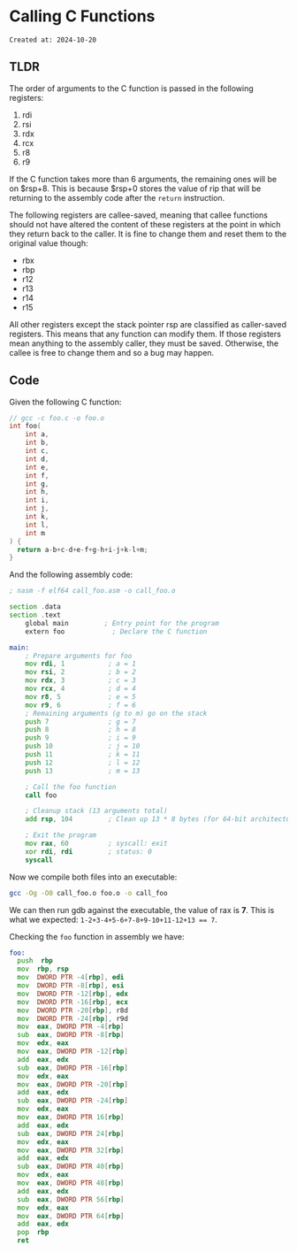 # Calling C Functions

```
Created at: 2024-10-20
```

## TLDR

The order of arguments to the C function is passed in the following registers:

1. rdi
2. rsi
3. rdx
4. rcx
5. r8
6. r9

If the C function takes more than 6 arguments, the remaining ones
will be on $rsp+8. This is because $rsp+0 stores the value of rip that
will be returning to the assembly code after the `return` instruction.

The following registers are callee-saved, meaning that callee functions should
not have altered the content of these registers at the point in which they
return back to the caller. It is fine to change them and reset them to the
original value though:

- rbx
- rbp
- r12
- r13
- r14
- r15

All other registers except the stack pointer rsp are classified as caller-saved
registers. This means that any function can modify them. If those registers
mean anything to the assembly caller, they must be saved. Otherwise, the callee
is free to change them and so a bug may happen.

## Code

Given the following C function:

```c
// gcc -c foo.c -o foo.o
int foo(
    int a,
    int b,
    int c,
    int d,
    int e,
    int f,
    int g,
    int h,
    int i,
    int j,
    int k,
    int l,
    int m
) {
  return a-b+c-d+e-f+g-h+i-j+k-l+m;
}
```

And the following assembly code:

```asm
; nasm -f elf64 call_foo.asm -o call_foo.o

section .data
section .text
    global main         ; Entry point for the program
    extern foo            ; Declare the C function

main:
    ; Prepare arguments for foo
    mov rdi, 1           ; a = 1
    mov rsi, 2           ; b = 2
    mov rdx, 3           ; c = 3
    mov rcx, 4           ; d = 4
    mov r8, 5            ; e = 5
    mov r9, 6            ; f = 6
    ; Remaining arguments (g to m) go on the stack
    push 7               ; g = 7
    push 8               ; h = 8
    push 9               ; i = 9
    push 10              ; j = 10
    push 11              ; k = 11
    push 12              ; l = 12
    push 13              ; m = 13

    ; Call the foo function
    call foo

    ; Cleanup stack (13 arguments total)
    add rsp, 104         ; Clean up 13 * 8 bytes (for 64-bit architecture)

    ; Exit the program
    mov rax, 60          ; syscall: exit
    xor rdi, rdi         ; status: 0
    syscall
```

Now we compile both files into an executable:

```sh
gcc -Og -O0 call_foo.o foo.o -o call_foo
```

We can then run gdb against the executable, the value of rax is **7**.
This is what we expected: `1-2+3-4+5-6+7-8+9-10+11-12+13 == 7`.

Checking the `foo` function in assembly we have:

```asm
foo:
  push  rbp
  mov  rbp, rsp
  mov  DWORD PTR -4[rbp], edi
  mov  DWORD PTR -8[rbp], esi
  mov  DWORD PTR -12[rbp], edx
  mov  DWORD PTR -16[rbp], ecx
  mov  DWORD PTR -20[rbp], r8d
  mov  DWORD PTR -24[rbp], r9d
  mov  eax, DWORD PTR -4[rbp]
  sub  eax, DWORD PTR -8[rbp]
  mov  edx, eax
  mov  eax, DWORD PTR -12[rbp]
  add  eax, edx
  sub  eax, DWORD PTR -16[rbp]
  mov  edx, eax
  mov  eax, DWORD PTR -20[rbp]
  add  eax, edx
  sub  eax, DWORD PTR -24[rbp]
  mov  edx, eax
  mov  eax, DWORD PTR 16[rbp]
  add  eax, edx
  sub  eax, DWORD PTR 24[rbp]
  mov  edx, eax
  mov  eax, DWORD PTR 32[rbp]
  add  eax, edx
  sub  eax, DWORD PTR 40[rbp]
  mov  edx, eax
  mov  eax, DWORD PTR 48[rbp]
  add  eax, edx
  sub  eax, DWORD PTR 56[rbp]
  mov  edx, eax
  mov  eax, DWORD PTR 64[rbp]
  add  eax, edx
  pop  rbp
  ret
```
